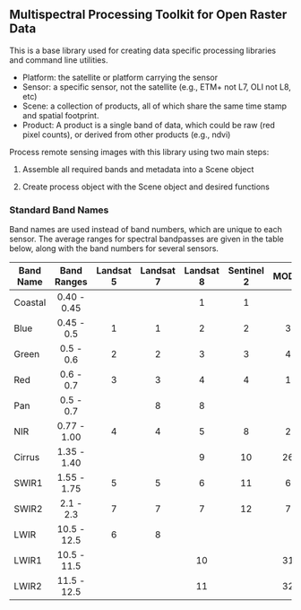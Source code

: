 ## Multispectral Processing Toolkit for Open Raster Data

This is a base library used for creating data specific processing libraries and command line utilities.

- Platform: the satellite or platform carrying the sensor
- Sensor: a specific sensor, not the satellite (e.g., ETM+ not L7, OLI not L8, etc)
- Scene: a collection of products, all of which share the same time stamp and spatial footprint.
- Product: A product is a single band of data, which could be raw (red pixel counts), or derived from other products (e.g., ndvi)

Process remote sensing images with this library using two main steps:

1. Assemble all required bands and metadata into a Scene object

2. Create process object with the Scene object and desired functions




### Standard Band Names

Band names are used instead of band numbers, which are unique to each sensor. The average ranges for spectral bandpasses are given in the table below, along with the band numbers for several sensors.

| Band Name | Band Ranges | Landsat 5 | Landsat 7 | Landsat 8 | Sentinel 2 | MODIS |
| --------- |:-----------:|:---------:|:---------:|:---------:|:----------:|:-----:|
| Coastal   | 0.40 - 0.45 |           |           | 1         | 1          |       |
| Blue      | 0.45 - 0.5  | 1         | 1         | 2         | 2          | 3     |
| Green     | 0.5 - 0.6   | 2         | 2         | 3         | 3          | 4     |
| Red       | 0.6 - 0.7   | 3         | 3         | 4         | 4          | 1     |
| Pan       | 0.5 - 0.7   |           | 8         | 8         |            |       |
| NIR       | 0.77 - 1.00 | 4         | 4         | 5         | 8          | 2     |
| Cirrus    | 1.35 - 1.40 |           |           | 9         | 10         | 26    |
| SWIR1     | 1.55 - 1.75 | 5         | 5         | 6         | 11         | 6     |
| SWIR2     | 2.1 - 2.3   | 7         | 7         | 7         | 12         | 7     |
| LWIR      | 10.5 - 12.5 | 6         | 8         |           |            |       |
| LWIR1     | 10.5 - 11.5 |           |           | 10        |            | 31    |
| LWIR2     | 11.5 - 12.5 |           |           | 11        |            | 32    |